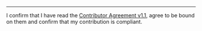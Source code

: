 

______________________________________
I confirm that I have read the [Contributor Agreement v1.1](https://github.com/tegonal/gget/blob/v0.5.2/.github/Contributor%20Agreement.txt), agree to be bound on them and confirm that my contribution is compliant.
